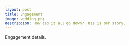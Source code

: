 ```yaml
---
layout: post
title: Engagement
image: wedding.png
description: How did it all go down? This is our story.
---
```


Engagement details.